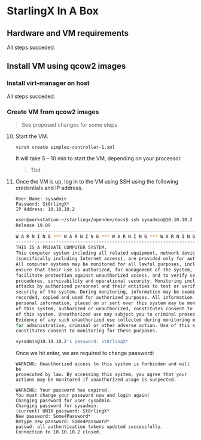 # StarlingX In A Box

## Hardware and VM requirements

All steps succeded.

## Install VM using qcow2 images

### Install virt-manager on host

All steps succeded.

### Create VM from qcow2 images

> See proposed changes for some steps

10. Start the VM.
    ```
    virsh create simplex-controller-1.xml
    ```
    It will take 5 – 10 min to start the VM, depending on your processor.

    > Tbd

11. Once the VM is up, log in to the VM using SSH using the following credentials and IP address.

    ```
    User Name: sysadmin
    Password: St8rlingX*
    IP Address: 10.10.10.2
    ```

    ```sh
    user@workstation:~/starlingx/opendev/docs$ ssh sysadmin@10.10.10.2
    Release 19.09
    ------------------------------------------------------------------------
    W A R N I N G *** W A R N I N G *** W A R N I N G *** W A R N I N G *** 
    ------------------------------------------------------------------------
    THIS IS A PRIVATE COMPUTER SYSTEM.
    This computer system including all related equipment, network devices
    (specifically including Internet access), are provided only for authorized use.
    All computer systems may be monitored for all lawful purposes, including to
    ensure that their use is authorized, for management of the system, to
    facilitate protection against unauthorized access, and to verify security
    procedures, survivability and operational security. Monitoring includes active
    attacks by authorized personnel and their entities to test or verify the
    security of the system. During monitoring, information may be examined,
    recorded, copied and used for authorized purposes. All information including
    personal information, placed on or sent over this system may be monitored. Uses
    of this system, authorized or unauthorized, constitutes consent to monitoring
    of this system. Unauthorized use may subject you to criminal prosecution.
    Evidence of any such unauthorized use collected during monitoring may be used
    for administrative, criminal or other adverse action. Use of this system
    constitutes consent to monitoring for these purposes.

    sysadmin@10.10.10.2's password: St8rlingX*
    ```

    Once we hit enter, we are required to change password:

    ```
    WARNING: Unauthorized access to this system is forbidden and will be
    prosecuted by law. By accessing this system, you agree that your
    actions may be monitored if unauthorized usage is suspected.

    WARNING: Your password has expired.
    You must change your password now and login again!
    Changing password for user sysadmin.
    Changing password for sysadmin.
    (current) UNIX password: St8rlingX*
    New password: Some4Password*
    Retype new password: Some4Password*
    passwd: all authentication tokens updated successfully.
    Connection to 10.10.10.2 closed.
    ```
